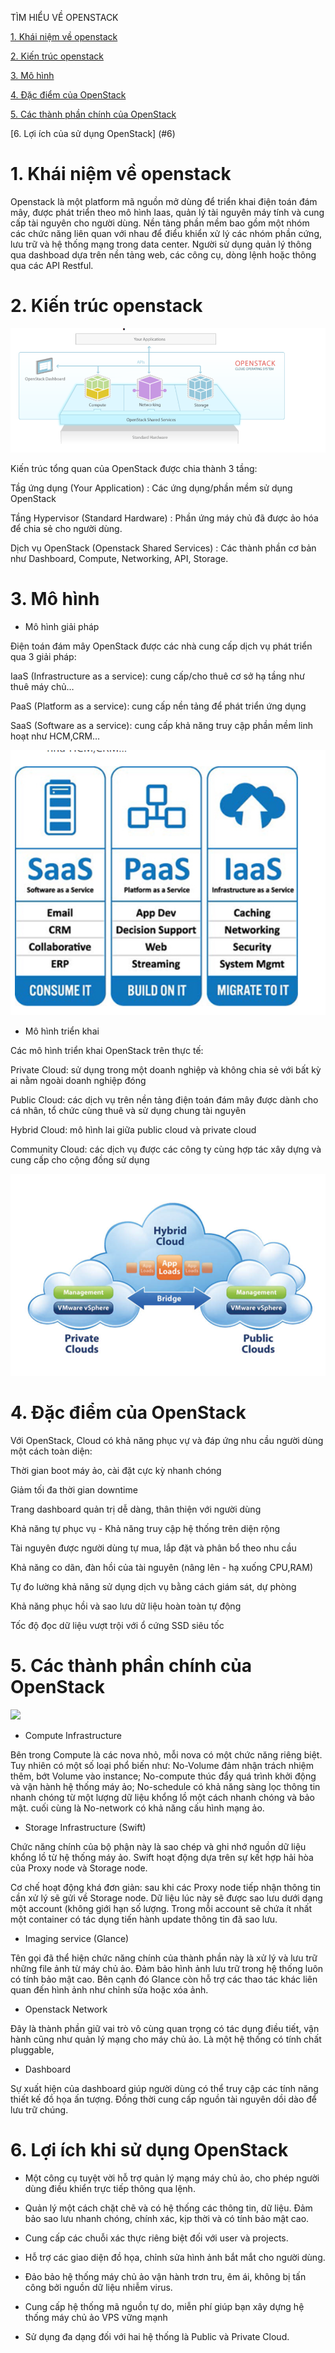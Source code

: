TÌM HIỂU VỀ OPENSTACK

[1. Khái niệm về openstack](#P1)

[2. Kiến trúc openstack](#2)

[3. Mô hình](#P3)

[4. Đặc điểm của OpenStack](#4)

[5. Các thành phần chính của OpenStack](#5)

[6. Lợi ích của sử dụng OpenStack] (#6)

# 1. Khái niệm về openstack <a name="P1"> </a>

Openstack là một platform mã nguồn mở dùng để triển khai điện toán đám mây, được phát triển theo mô hình Iaas, quản lý tài nguyên máy tính và cung cấp tài nguyên cho người dùng.
Nền tảng phần mềm bao gồm một nhóm các chức năng liên quan với nhau để điểu khiển xử lý các nhóm phần cứng, lưu trữ và hệ thống mạng trong data center. Người sử dụng quản lý thông qua dashboad dựa trên  nền tảng web, các công cụ, dòng lệnh hoặc thông qua các API Restful.

# 2. Kiến trúc openstack <a name="2"> </a>

![](./Images/1.1.png)

Kiến trúc tổng quan của OpenStack được chia thành 3 tầng:

Tầg ứng dụng (Your Application) : Các ứng dụng/phần mềm sử dụng OpenStack

Tầng Hypervisor (Standard Hardware) : Phần ứng máy chủ đã được ảo hóa để chia sẻ cho người dùng.

Dịch vụ OpenStack (Openstack Shared Services) : Các thành phần cơ bản như Dashboard, Compute, Networking, API, Storage.

# 3. Mô hình <a name="P3"> </a>

- Mô hình giải pháp

Điện toán đám mây OpenStack được các nhà cung cấp dịch vụ phát triển qua 3 giải pháp:

IaaS (Infrastructure as a service): cung cấp/cho thuê cơ sở hạ tầng như thuê máy chủ…

PaaS (Platform as a service): cung cấp nền tảng để phát triển ứng dụng

SaaS (Software as a service): cung cấp khả năng truy cập phần mềm linh hoạt như HCM,CRM…

![](./Images/1.2.png)

- Mô hình triển khai

Các mô hình triển khai OpenStack trên thực tế:

Private Cloud: sử dụng trong một doanh nghiệp và không chia sẻ với bất kỳ ai nằm ngoài doanh nghiệp đóng

Public Cloud: các dịch vụ trên nền tảng điện toán đám mây được dành cho cá nhân, tổ chức cùng thuê và sử dụng chung tài nguyên

Hybrid Cloud: mô hình lai giữa public cloud và private cloud

Community Cloud: các dịch vụ được các công ty cùng hợp tác xây dựng và cung cấp cho cộng đồng sử dụng

![](./Images/1.3.png)

# 4. Đặc điểm của OpenStack <a name="4"></a>

Với OpenStack, Cloud có khả năng phục vự và đáp ứng nhu cầu người dùng một cách toàn diện:

Thời gian boot máy ảo, cài đặt cực kỳ nhanh chóng

Giảm tối đa thời gian downtime

Trang dashboard quản trị dễ dàng, thân thiện với người dùng

Khả năng tự phục vụ - Khả năng truy cập hệ thống trên diện rộng

Tài nguyên được người dùng tự mua, lắp đặt và phân bổ theo nhu cầu

Khả năng co dãn, đàn hồi của tài nguyên (nâng lên - hạ xuống CPU,RAM)

Tự đo lường khả năng sử dụng dịch vụ bằng cách giám sát, dự phòng

Khả năng phục hồi và sao lưu dữ liệu hoàn toàn tự động

Tốc độ đọc dữ liệu vượt trội với ổ cứng SSD siêu tốc


# 5. Các thành phần chính của OpenStack <a name=5> </a>

![](./Images/1.5)

+ Compute Infrastructure

Bên trong Compute là các nova nhỏ, mỗi nova có một chức năng riêng biệt. Tuy nhiên có một số loại phổ biến như: No-Volume đảm nhận trách nhiệm thêm, bớt Volume vào instance; No-compute thúc đẩy quá trình khởi động và vận hành hệ thống máy ảo;  No-schedule có khả năng sàng lọc thông tin nhanh chóng từ một lượng dữ liệu khổng lồ một cách nhanh chóng và bảo mật. cuối cùng là No-network có khả năng cấu hình mạng ảo. 

+ Storage Infrastructure (Swift)

Chức năng chính của bộ phận này là sao chép và ghi nhớ nguồn dữ liệu khổng lồ từ hệ thống máy ảo. Swift hoạt động dựa trên sự kết hợp hải hòa của Proxy node và Storage node. 

Cơ chế hoạt động khá đơn giản: sau khi các Proxy node tiếp nhận thông tin cần xử lý sẽ gửi về Storage node. Dữ liệu lúc này sẽ được sao lưu dưới dạng một account (không giới hạn số lượng. Trong mỗi account sẽ chứa ít nhất một container có tác dụng tiến hành update thông tin đã sao lưu.

+ Imaging service (Glance)

Tên gọi đã thể hiện chức năng chính của thành phần này là xử lý và lưu trữ những file ảnh từ máy chủ ảo. Đảm bảo hình ảnh lưu trữ trong hệ thống luôn có tính bảo mật cao. Bên cạnh đó Glance còn hỗ trợ các thao tác khác liên quan đến hình ảnh như chỉnh sửa hoặc xóa ảnh.

+ Openstack Network

Đây là thành phần giữ vai trò vô cùng quan trọng có tác dụng điều tiết, vận hành cũng như quản lý mạng cho máy chủ ảo. Là một hệ thống có tính chất pluggable,

+ Dashboard

Sự xuất hiện của dashboard giúp người dùng có thể truy cập các tính năng thiết kế đồ họa ấn tượng. Đồng thời cung cấp nguồn tài nguyên dồi dào để lưu trữ chúng.

# 6. Lợi ích khi sử dụng OpenStack <a name="6"> </a>

+ Một công cụ tuyệt vời hỗ trợ quản lý mạng máy chủ ảo, cho phép người dùng điều khiển trực tiếp thông qua lệnh.

+ Quản lý một cách chặt chẽ và có hệ thống các thông tin, dữ liệu. Đảm bảo sao lưu nhanh chóng, chính xác, kịp thời và có tính bảo mật cao.

+ Cung cấp các chuỗi xác thực riêng biệt đối với user và projects.

+ Hỗ trợ các giao diện đồ họa, chỉnh sửa hình ảnh bắt mắt cho người dùng.

+ Đảo bảo hệ thống máy chủ ảo vận hành trơn tru, êm ái, không bị tấn công bởi nguồn dữ liệu nhiễm virus.

+ Cung cấp hệ thống mã nguồn tự do, miễn phí giúp bạn xây dựng hệ thống máy chủ ảo VPS vững mạnh

+ Sử dụng đa dạng đối với hai hệ thống là  Public và Private Cloud.
